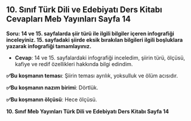 ## 10. Sınıf Türk Dili ve Edebiyatı Ders Kitabı Cevapları Meb Yayınları Sayfa 14

**Soru: 14 ve 15. sayfalarda şiir türü ile ilgili bilgiler içeren infografiği inceleyiniz. 15. sayfadaki şiirde eksik bırakılan bilgileri ilgili boşluklara yazarak infografiği tamamlayınız.**

* **Cevap**: 14 ve 15. sayfalardaki infografiği inceledim, şiirin türü, ölçüsü, kafiye ve redif özellikleri hakkında bilgi edindim.

**✅Bu koşmanın teması**: Şiirin teması ayrılık, yoksulluk ve ölüm acısıdır.

**✅Bu koşmanın nazım birimi**: Dörtlük.

**✅Bu koşmanın ölçüsü**: Hece ölçüsü.

**10. Sınıf Meb Yayınları Türk Dili ve Edebiyatı Ders Kitabı Sayfa 14**